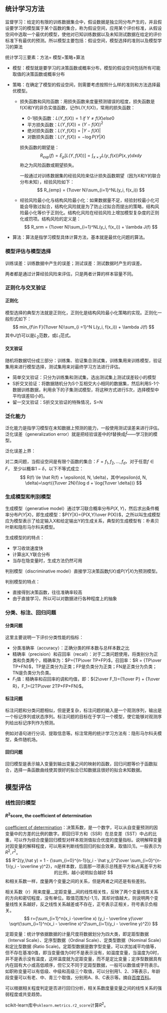 ## 统计学习方法

监督学习：给定的有限的训练数据集合中，假设数据是独立同分布产生的，并且假设要学习的模型属于某个函数的集合，称为假设空间，应用某个评价标准，从假设空间中选取一个最优的模型，使他对已知训练数据以及未知测试数据在给定的评价标准下有最优的预测。所以模型主要包括：假设空间，模型选择的准则以及模型学习的算法

统计学习三要素：方法= 模型+策略+算法

* 模型：模型就是要学习的决策函数或概率分布，模型的假设空间包括所有可能取值的决策函数或概率分布

* 策略：在确定了模型的假设空间，则需要考虑按照什么样的准则和方法选择最优模型。

  * 损失函数和风险函数：用损失函数来度量预测错误的程度，损失函数是f(X)和Y的非负实值函数，记作L(Y,f(X))，常用的损失函数：

    * 0-1损失函数：$L(Y,f(X))=1\ if\ Y\ne f(X) else 0$
    * 平方损失函数：$L(Y, f(X)) = (Y - f(X))^2$
    * 绝对损失函数：$L(Y, f(X)) = |Y - f(X)|$
    * 对数损失函数：$L(Y, f(X)) = -\log P(Y|X)$

    损失函数的期望是：
    $$
    R_{exp}(f)=E_p[L(Y, f(X))] = \int_{x\times y}L(y, f(x))P(x,y)dxdy
    $$
    称之为风险函数或期望损失。

    一般通过对训练数据集的经验风险来估计损失函数期望（因为X和Y的联合分布未知），经验风险如下：
    $$
    R_{emp} = {1\over N}\sum_{i=1}^NL(y_i, f(x_i))
    $$

  * 经验风险最小化与结构风险最小化：如果数据量不足，经验封校最小化可能会导致过拟合，结构化风险就是为了防止过拟合而提出的策略，结构风险最小化等价于正则化。结构化风险在经验风险上增加模型复杂度的正则化或罚项。结构风险的定义是：
    $$
    R_srm = {1\over N}\sum_{i=1}^NL(y_i, f(x_i)) + \lambda J(f)
    $$

*  算法：算法是指学习模型具体计算方法，基本就是最优化问题的算法。

### 模型评估与模型选择

训练误差：训练数据中产生的误差；测试误差：测试数据时产生的误差。

两者都是通过计算经验风险来评估，只是两者计算的样本容量不同。

### 正则化与交叉验证

#### 正则化

模型选择的典型方法就是正则化，正则化是结构风险最小化策略的实现。正则化一般形式如下：
$$
min_{f\in F}{1\over N}\sum_{i =1}^N L(y_i, f(x_i)) + \lambda J(f)
$$
其中$J(f)$可以是$L_2$范数，或$L_1$范式。

#### 交叉验证

随机将数据切分成三部分：训练集、验证集合测试集，训练集用来训练模型，验证集用来进行模型选择，测试集用来对最终学习方法进行评估。

* 简单交叉验证：只分为训练集和测试集，选出测试集上测试误差较小的模型
* S折交叉验证：将数据随机分为S个互相交大小相同的数据集，然后利用S-1个数据训练数据，利用余下的子集测试模型，将这种方式进行S次，选择模型中平均误差较小的。
* 留一交叉验证：S折交叉验证的特殊情况，S=N

### 泛化能力

泛化能力是指学习模型在未知数据上预测的能力，一般使用测试误差来进行评估。泛化误差（generalization error）就是把经验误差中的f替换成$\hat f$——学习到的模型。

泛化误差上界：

对二类问题，当假设空间是有限个函数的集合：$F={f_1, f_2, ..., f_d}$，对于任意$f\in F$， 至少以概率$1 - \delta$，以下不等式成立：
$$
R(f) \le \hat R(f) + \epsilon(d, N, \delta)，其中\epsilon(d, N, \delta)=\sqrt{{1\over 2N}(\log d + \log{1\over \delta})}
$$

### 生成模型和判别模型

生成模型（generative model）通过学习联合概率分布$P(X,Y)$，然后求出条件概率分布$P(Y|X)$，即生成模型：$P(Y|X)={P(X,Y)\over P(X)}$，之所以叫生成模型应为模型表示了给定输入X和给定输出Y的生成关系，典型的生成模型有：朴素贝叶斯和隐形马尔科夫模型。

生成模型的的特点：

* 学习收敛速度快
* 计算出X,Y联合分布
* 当存在隐变量时，生成方法仍然可用

判别模型（discriminative model）直接学习决策函数$f(X)$或$P(Y|X)$为预测模型。

判别模型的特点：

* 直接得到决策函数，往往准确率较高
* 由于直接学习，所以可以对数据进行各种程度上的抽象

### 分类、标注、回归问题

#### 分类问题

这里主要说明一下评价分类性能的指标：

* 分类准确率（accuracy）：正确分类的样本数与总样本数之比
* 精确率（precision）和召回率（recall）：对于二类问题使用，将类别分为正类和负类两个，精确率为：$P={TP\over TP+FP}$，召回率：$R = {TP\over TP+FN}$，TP是正类分为正类；FP是负类分为正类；FN是正类分为负类；TN是负类分为负类。
* $F_1$值：精确率和召回率的调和均值，即：${2\over F_1}={1\over P} + {1\over R}，F_1={2TP\over 2TP+FP+FN}$。

#### 标注问题

标注问题和分类问题相似，但是更复杂，标注问题的输入是一个观测序列，输出是一个标记序列或状态序列。标注问题的目标在于学习一个模型，使它能够对观测序列给出标记序列作为预测。

例如对语句进行分词、提取信息等。标注常用的统计学习方法有：隐形马尔科夫模型，条件随机场。

#### 回归问题

回归模型是表示输入变量到输出变量之间的映射的函数，回归问题等价于函数拟合，选择一条函数曲线使其很好的拟合已知数据且很好的拟合未知数据。




## 模型评估

### 线性回归模型

#### $R^2$score, the coefficient of determination

 [coefficient of determination](https://en.wikipedia.org/wiki/Coefficient_of_determination)：决策系数，是一个数字，可以从自变量预测的因变量中的方差的比例的数字。即回归平方和（SSR）在总变差（SST）中占的比重，可以作为综合度量回归模型对样本观测值拟合优度的度量指标。说明解释变量对因变量的解释程度，可以用来判断线性回归的拟合效果，取值[0,1]。一般表示为$R^2, r^2$。
$$
R^2(y,\hat y) = 1 - {\sum_{i=0}^{n-1}(y_i - \hat y_i)^2\over \sum_{i=0}^{n-1}(y_i - \overline y)^2}，n是样本数，后面那一项表示总残差平方和占离差平方和的比例，越小说明拟合越好
$$
和相关系数一样，度量两个变量之间的关系，但是两者之间还是有些差别。

相关系数（r）用来度量__定距变量__间的线性相关性，反映了两个变量线性关系的方向和密切程度，没有单位。取值范围为[-1,1]，其却对值越大，则说明两个变量线性关系越好，反之线性关系越差或不存在，正号表示正相关，符号表示负相关。
$$
r={\sum_{i=1}^n(x_i -\overline x) (y_i - \overline y)\over \sqrt{\sum_{i=1}^n(x_i - \overline x)^2\sum_{i=1}(y_i - \overline y)^2}}
$$


定距变量：统计学依据数据的计量尺度将数据划分为四大类，即定距型数据（Interval Scale）、定序型数据（Ordinal Scale）、定类型数据（Nominal Scale）和定比型数据 (Ratio Scale)。定距型数据是数字型变量，可以求加减平均值等，但不存在基准0值，即当变量值为0时不是表示没有，如温度变量，当温度为0时，并不是表示没有温度，这样温度就为定距变量，而不是定比变量；定序型数据具有内在固有大小或高低顺序，但它又不同于定距型数据，一般可以数值或字符表示。如职称变量可以有低级、中级和高级三个取值，可以分别用1、2、3等表示，年龄段变量可以有老、中、青三个取值，分别用A、B、C表示等。摘自[百度百科](http://baike.baidu.com/link?url=mGAnoReZOlx5oH8_wGkQu25FAft9LSO4vQLid74gEFclL1cfSA3KLacH-wrrzJjLDdmvzU8hdTz5SkfBwRpt_gVhdFTauYjivZkkfVmE2WF90B8bnYqsgdkcvN8iZqQ6)。

可以根据相关程度判定是否进行回归分析，相关系数度量变量之间的线性关系的强弱程度或共变趋势。

scikit-learn库中`sklearn.metrics.r2_score`计算$R^2$。



